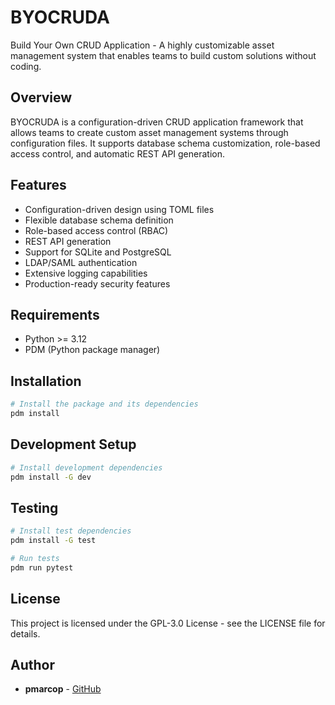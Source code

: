 # BYOCRUDA

Build Your Own CRUD Application - A highly customizable asset management system that enables teams to build custom solutions without coding.

## Overview

BYOCRUDA is a configuration-driven CRUD application framework that allows teams to create custom asset management systems through configuration files. It supports database schema customization, role-based access control, and automatic REST API generation.

## Features

- Configuration-driven design using TOML files
- Flexible database schema definition
- Role-based access control (RBAC)
- REST API generation
- Support for SQLite and PostgreSQL
- LDAP/SAML authentication
- Extensive logging capabilities
- Production-ready security features

## Requirements

- Python >= 3.12
- PDM (Python package manager)

## Installation

```bash
# Install the package and its dependencies
pdm install
```

## Development Setup

```bash
# Install development dependencies
pdm install -G dev
```

## Testing

```bash
# Install test dependencies
pdm install -G test

# Run tests
pdm run pytest
```

## License

This project is licensed under the GPL-3.0 License - see the LICENSE file for details.

## Author

- **pmarcop** - [GitHub](https://github.com/pmarcop)
